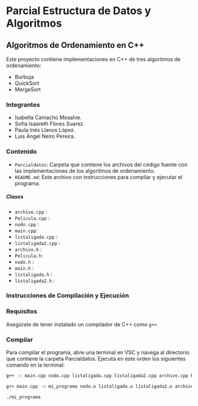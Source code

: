 # Parcial Estructura de Datos y Algoritmos
## Algoritmos de Ordenamiento en C++

Este proyecto contiene implementaciones en C++ de tres algoritmos de ordenamiento:
- Burbuja
- QuickSort
- MergeSort

### Integrantes

- Isabella Camacho Mosalve.
- Sofía Isaareth Flores Suarez.
- Paula Inés Llanos López.
- Luis Ángel Neiro Pereira.

### Contenido

- `Parcialdatos`: Carpeta que contiene los archivos del código fuente con las implementaciones de los algoritmos de ordenamiento.
- `README.md`: Este archivo con instrucciones para compilar y ejecutar el programa.

##### Clases
- `archivo.cpp` :
- `Pelicula.cpp` :
- `nodo.cpp` :
- `main.cpp`:
- `listaligada.cpp` :
- `listaligada2.cpp` :
- `archivo.h` :
- `Pelicula.h`:
- `nodo.h` :
- `main.h` :
- `listaligada.h` :
- `listaligada2.h` :

### Instrucciones de Compilación y Ejecución

### Requisitos

Asegúrate de tener instalado un compilador de C++ como `g++`.

### Compilar

Para compilar el programa, abre una terminal en VSC y navega al directorio que contiene la carpeta Parcialdatos. 
Ejecuta en este orden los siguientes comando en la terminal:

```sh
g++ -c main.cpp nodo.cpp listaligada.cpp listaligada2.cpp archivo.cpp Pelicula.cpp

g++ main.cpp -o mi_programa nodo.o listaligada.o listaligada2.o archivo.o Pelicula.o

./mi_programa

